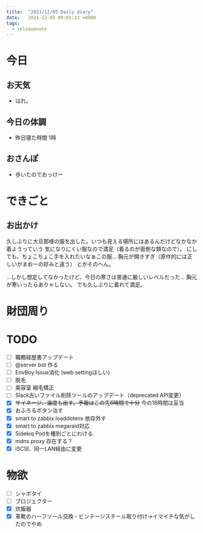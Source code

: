 ```yaml
---
title:  "2021/12/05 Daily diary"
date:   2021-12-05 09:01:23 +0900
tags:
  - releasenote
---
```

# 今日

## お天気

* はれ。

## 今日の体調

* 昨日寝た時間 1時

## おさんぽ

* 歩いたのでおっけー

# できごと

## お出かけ

久しぶりに大旦那様の服を出した。いつも見える場所にはあるんだけどなかなか着ようっていう
気になりにくい服なので満足（着るのが面倒な類なので）。
にしても、ちょこちょこ手を入れたいなぁこの服… 胸元が開きすぎ（原作的には正しいがまおーの好みと違う）
とかそのへん。

…しかし想定してなかったけど、今日の寒さは普通に厳しいレベルだった… 胸元が寒いったらありゃしない。
でも久しぶりに着れて満足。


# 財団周り


# TODO 

- [ ] 職務経歴書アップデート
- [ ] @server bot 作る
- [ ] EnvBoy Issue消化 (web settingほしい)
- [ ] 脱毛
- [ ] 美容室 縮毛矯正
- [ ] Slack古いファイル削除ツールのアップデート（deprecated API変更）
- [x] ~~サイネージ、温度も出す。予報はこの先6時間で十分~~ 今の18時間は妥当
- [x] おふろるボタン治す
- [x] smart to zabbix loaddotenv 依存外す
- [x] smart to zabbix megaraid対応
- [x] Sidekiq Podを種別ごとにわける
- [x] mdns proxy 存在する？
- [x] iSCSI、同一LAN経由に変更

# 物欲

- [ ] シャボタイ
- [ ] プロジェクター
- [x] 炊飯器
- [x] 革靴のハーフソール交換・ビンテージスチール取り付け→イマイチな気がしたのでやめ
